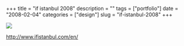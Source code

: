 +++
title = "if istanbul 2008"
description = ""
tags = ["portfolio"]
date = "2008-02-04"
categories = ["design"]
slug = "if-istanbul-2008"
+++


 

  <div id="screens-thumbs" class="clearfix">
    <div class="txt-center" id="design-submission"><a href="http://www.ifistanbul.com/en/"><img id='bluga-thumbnail-995' class='bluga-thumbnail large' src='//media.konigi.com/bluga/
wt47f27f00282ca_0.jpg'/></a></div>  
  </div>   
<p><a href="http://www.ifistanbul.com/en/">http://www.ifistanbul.com/en/</a></p>




